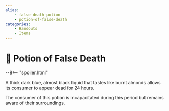 ```yaml
---
alias:
    - false-death-potion
    - potion-of-false-death
categories:
    - Handouts
    - Items
---
```

# 🔐 Potion of False Death

--8<-- "spoiler.html"

A thick dark blue, almost black liquid that tastes like burnt almonds allows its consumer to appear dead for 24 hours.

The consumer of this potion is incapacitated during this period but remains aware of their surroundings.
